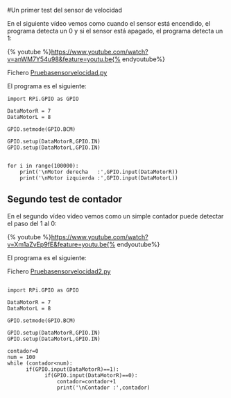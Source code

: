 #Un primer test del sensor de velocidad

En el siguiente vídeo vemos como cuando el sensor está encendido, el programa detecta un 0 y si el sensor está apagado, el programa detecta un 1:

{% youtube %}https://www.youtube.com/watch?v=anWM7Y54u98&feature=youtu.be{% endyoutube%}

Fichero [Pruebasensorvelocidad.py](https://github.com/JavierQuintana/AlphabotPython/)

El programa es el siguiente:
```cpp+lineNumbers:true
import RPi.GPIO as GPIO

DataMotorR = 7
DataMotorL = 8

GPIO.setmode(GPIO.BCM)

GPIO.setup(DataMotorR,GPIO.IN)
GPIO.setup(DataMotorL,GPIO.IN)


for i in range(100000):
    print('\nMotor derecha   :',GPIO.input(DataMotorR))
    print('\nMotor izquierda :',GPIO.input(DataMotorL))
```
## Segundo test de contador
En el segundo vídeo vídeo vemos como un simple contador puede detectar el paso del 1 al 0:

{% youtube %}https://www.youtube.com/watch?v=Xm1aZvEp9fE&feature=youtu.be{% endyoutube%}


El programa es el siguiente:

Fichero [Pruebasensorvelocidad2.py](https://github.com/JavierQuintana/AlphabotPython/)

```cpp+lineNumbers:true

import RPi.GPIO as GPIO

DataMotorR = 7
DataMotorL = 8

GPIO.setmode(GPIO.BCM)

GPIO.setup(DataMotorR,GPIO.IN)
GPIO.setup(DataMotorL,GPIO.IN)

contador=0
num = 100
while (contador<num):
      if(GPIO.input(DataMotorR)==1):
            if(GPIO.input(DataMotorR)==0):
                contador=contador+1
                print('\nContador :',contador)
```